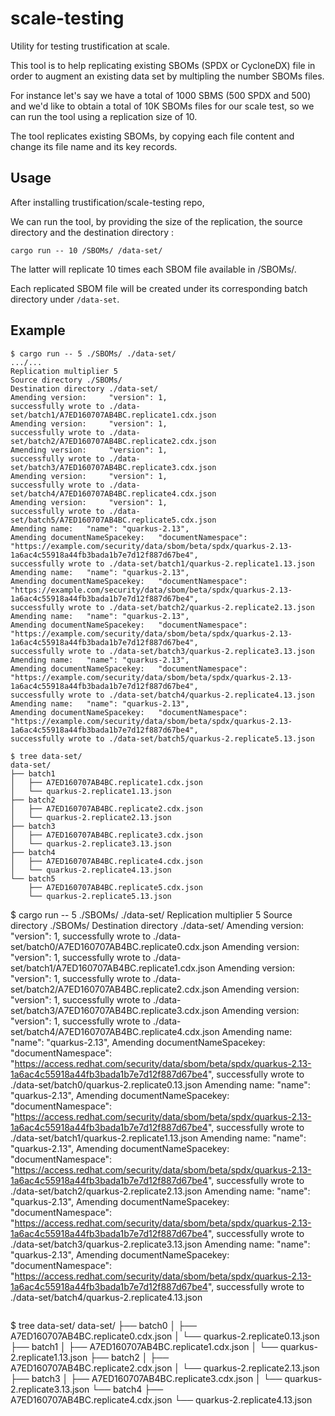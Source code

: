 # scale-testing
Utility for testing trustification at scale.

This tool is to help replicating existing SBOMs (SPDX or CycloneDX) file in order to augment an existing data set by multipling the number SBOMs files.

For instance let's say we have a total of 1000 SBMS (500 SPDX and 500) and we'd like to obtain a total of 10K SBOMs files for our scale test, so we can run the tool using a replication size of 10. 

The tool replicates existing SBOMs, by copying each file content and change its file name and its key records.


## Usage ##
After installing trustification/scale-testing repo,

We can run the tool, by providing the size of the replication, the source directory and the destination directory :

`cargo run -- 10 /SBOMs/ /data-set/`

The latter will replicate 10 times each SBOM file available in /SBOMs/.

Each replicated SBOM file will be created under its corresponding batch directory under `/data-set`.


## Example ##

```
$ cargo run -- 5 ./SBOMs/ ./data-set/
.../...  
Replication multiplier 5
Source directory ./SBOMs/
Destination directory ./data-set/
Amending version:     "version": 1,
successfully wrote to ./data-set/batch1/A7ED160707AB4BC.replicate1.cdx.json
Amending version:     "version": 1,
successfully wrote to ./data-set/batch2/A7ED160707AB4BC.replicate2.cdx.json
Amending version:     "version": 1,
successfully wrote to ./data-set/batch3/A7ED160707AB4BC.replicate3.cdx.json
Amending version:     "version": 1,
successfully wrote to ./data-set/batch4/A7ED160707AB4BC.replicate4.cdx.json
Amending version:     "version": 1,
successfully wrote to ./data-set/batch5/A7ED160707AB4BC.replicate5.cdx.json
Amending name:   "name": "quarkus-2.13",
Amending documentNameSpacekey:   "documentNamespace": "https://example.com/security/data/sbom/beta/spdx/quarkus-2.13-1a6ac4c55918a44fb3bada1b7e7d12f887d67be4",
successfully wrote to ./data-set/batch1/quarkus-2.replicate1.13.json
Amending name:   "name": "quarkus-2.13",
Amending documentNameSpacekey:   "documentNamespace": "https://example.com/security/data/sbom/beta/spdx/quarkus-2.13-1a6ac4c55918a44fb3bada1b7e7d12f887d67be4",
successfully wrote to ./data-set/batch2/quarkus-2.replicate2.13.json
Amending name:   "name": "quarkus-2.13",
Amending documentNameSpacekey:   "documentNamespace": "https://example.com/security/data/sbom/beta/spdx/quarkus-2.13-1a6ac4c55918a44fb3bada1b7e7d12f887d67be4",
successfully wrote to ./data-set/batch3/quarkus-2.replicate3.13.json
Amending name:   "name": "quarkus-2.13",
Amending documentNameSpacekey:   "documentNamespace": "https://example.com/security/data/sbom/beta/spdx/quarkus-2.13-1a6ac4c55918a44fb3bada1b7e7d12f887d67be4",
successfully wrote to ./data-set/batch4/quarkus-2.replicate4.13.json
Amending name:   "name": "quarkus-2.13",
Amending documentNameSpacekey:   "documentNamespace": "https://example.com/security/data/sbom/beta/spdx/quarkus-2.13-1a6ac4c55918a44fb3bada1b7e7d12f887d67be4",
successfully wrote to ./data-set/batch5/quarkus-2.replicate5.13.json
```

```    
$ tree data-set/
data-set/
├── batch1
│   ├── A7ED160707AB4BC.replicate1.cdx.json
│   └── quarkus-2.replicate1.13.json
├── batch2
│   ├── A7ED160707AB4BC.replicate2.cdx.json
│   └── quarkus-2.replicate2.13.json
├── batch3
│   ├── A7ED160707AB4BC.replicate3.cdx.json
│   └── quarkus-2.replicate3.13.json
├── batch4
│   ├── A7ED160707AB4BC.replicate4.cdx.json
│   └── quarkus-2.replicate4.13.json
└── batch5
    ├── A7ED160707AB4BC.replicate5.cdx.json
    └── quarkus-2.replicate5.13.json
```
























$ cargo run -- 5 ./SBOMs/ ./data-set/
Replication multiplier 5
Source directory ./SBOMs/
Destination directory ./data-set/
Amending version:     "version": 1,
successfully wrote to ./data-set/batch0/A7ED160707AB4BC.replicate0.cdx.json
Amending version:     "version": 1,
successfully wrote to ./data-set/batch1/A7ED160707AB4BC.replicate1.cdx.json
Amending version:     "version": 1,
successfully wrote to ./data-set/batch2/A7ED160707AB4BC.replicate2.cdx.json
Amending version:     "version": 1,
successfully wrote to ./data-set/batch3/A7ED160707AB4BC.replicate3.cdx.json
Amending version:     "version": 1,
successfully wrote to ./data-set/batch4/A7ED160707AB4BC.replicate4.cdx.json
Amending name:   "name": "quarkus-2.13",
Amending documentNameSpacekey:   "documentNamespace": "https://access.redhat.com/security/data/sbom/beta/spdx/quarkus-2.13-1a6ac4c55918a44fb3bada1b7e7d12f887d67be4",
successfully wrote to ./data-set/batch0/quarkus-2.replicate0.13.json
Amending name:   "name": "quarkus-2.13",
Amending documentNameSpacekey:   "documentNamespace": "https://access.redhat.com/security/data/sbom/beta/spdx/quarkus-2.13-1a6ac4c55918a44fb3bada1b7e7d12f887d67be4",
successfully wrote to ./data-set/batch1/quarkus-2.replicate1.13.json
Amending name:   "name": "quarkus-2.13",
Amending documentNameSpacekey:   "documentNamespace": "https://access.redhat.com/security/data/sbom/beta/spdx/quarkus-2.13-1a6ac4c55918a44fb3bada1b7e7d12f887d67be4",
successfully wrote to ./data-set/batch2/quarkus-2.replicate2.13.json
Amending name:   "name": "quarkus-2.13",
Amending documentNameSpacekey:   "documentNamespace": "https://access.redhat.com/security/data/sbom/beta/spdx/quarkus-2.13-1a6ac4c55918a44fb3bada1b7e7d12f887d67be4",
successfully wrote to ./data-set/batch3/quarkus-2.replicate3.13.json
Amending name:   "name": "quarkus-2.13",
Amending documentNameSpacekey:   "documentNamespace": "https://access.redhat.com/security/data/sbom/beta/spdx/quarkus-2.13-1a6ac4c55918a44fb3bada1b7e7d12f887d67be4",
successfully wrote to ./data-set/batch4/quarkus-2.replicate4.13.json
```

```
$ tree data-set/
data-set/
├── batch0
│   ├── A7ED160707AB4BC.replicate0.cdx.json
│   └── quarkus-2.replicate0.13.json
├── batch1
│   ├── A7ED160707AB4BC.replicate1.cdx.json
│   └── quarkus-2.replicate1.13.json
├── batch2
│   ├── A7ED160707AB4BC.replicate2.cdx.json
│   └── quarkus-2.replicate2.13.json
├── batch3
│   ├── A7ED160707AB4BC.replicate3.cdx.json
│   └── quarkus-2.replicate3.13.json
└── batch4
    ├── A7ED160707AB4BC.replicate4.cdx.json
    └── quarkus-2.replicate4.13.json
```